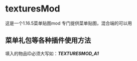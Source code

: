 # texturesMod
这是一个1.16.5菜单贴图mod
专门提供菜单贴图，混合端的可以用
## 菜单礼包等各种插件使用方法
填入的物品ID必须大写如：***TEXTURESMOD_A1***


